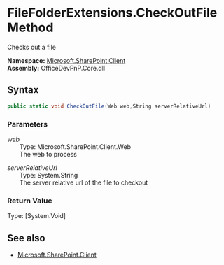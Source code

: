 # FileFolderExtensions.CheckOutFile Method  
Checks out a file  

**Namespace:** [Microsoft.SharePoint.Client](Microsoft.SharePoint.Client.md)  
**Assembly:** OfficeDevPnP.Core.dll  
## Syntax
```C#
public static void CheckOutFile(Web web,String serverRelativeUrl)
```
### Parameters
*web*  
&emsp;&emsp;Type: Microsoft.SharePoint.Client.Web  
&emsp;&emsp;The web to process  
  
*serverRelativeUrl*  
&emsp;&emsp;Type: System.String  
&emsp;&emsp;The server relative url of the file to checkout  
  
### Return Value
Type: [System.Void]  

## See also
- [Microsoft.SharePoint.Client](Microsoft.SharePoint.Client.md)
